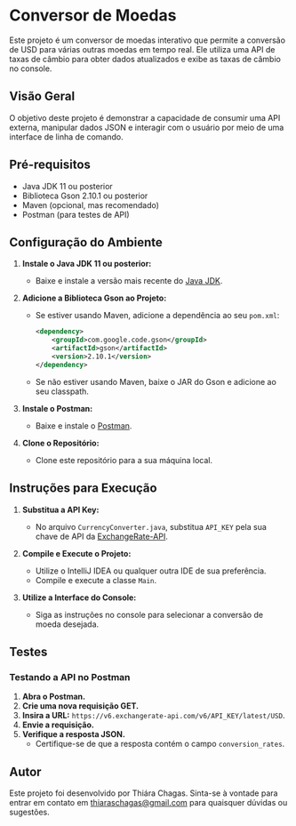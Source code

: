 # Conversor de Moedas

Este projeto é um conversor de moedas interativo que permite a conversão de USD para várias outras moedas em tempo real. Ele utiliza uma API de taxas de câmbio para obter dados atualizados e exibe as taxas de câmbio no console.

## Visão Geral

O objetivo deste projeto é demonstrar a capacidade de consumir uma API externa, manipular dados JSON e interagir com o usuário por meio de uma interface de linha de comando.

## Pré-requisitos

- Java JDK 11 ou posterior
- Biblioteca Gson 2.10.1 ou posterior
- Maven (opcional, mas recomendado)
- Postman (para testes de API)

## Configuração do Ambiente

1. **Instale o Java JDK 11 ou posterior:**
    - Baixe e instale a versão mais recente do [Java JDK](https://www.oracle.com/java/technologies/javase-downloads.html).

2. **Adicione a Biblioteca Gson ao Projeto:**
    - Se estiver usando Maven, adicione a dependência ao seu `pom.xml`:
      ```xml
      <dependency>
          <groupId>com.google.code.gson</groupId>
          <artifactId>gson</artifactId>
          <version>2.10.1</version>
      </dependency>
      ```
    - Se não estiver usando Maven, baixe o JAR do Gson e adicione ao seu classpath.

3. **Instale o Postman:**
    - Baixe e instale o [Postman](https://www.postman.com/downloads/).

4. **Clone o Repositório:**
    - Clone este repositório para a sua máquina local.

## Instruções para Execução

1. **Substitua a API Key:**
    - No arquivo `CurrencyConverter.java`, substitua `API_KEY` pela sua chave de API da [ExchangeRate-API](https://www.exchangerate-api.com/).

2. **Compile e Execute o Projeto:**
    - Utilize o IntelliJ IDEA ou qualquer outra IDE de sua preferência.
    - Compile e execute a classe `Main`.

3. **Utilize a Interface do Console:**
    - Siga as instruções no console para selecionar a conversão de moeda desejada.

## Testes

### Testando a API no Postman

1. **Abra o Postman.**
2. **Crie uma nova requisição GET.**
3. **Insira a URL:** `https://v6.exchangerate-api.com/v6/API_KEY/latest/USD`.
4. **Envie a requisição.**
5. **Verifique a resposta JSON.**
    - Certifique-se de que a resposta contém o campo `conversion_rates`.

## Autor

Este projeto foi desenvolvido por Thiára Chagas. Sinta-se à vontade para entrar em contato em thiaraschagas@gmail.com para quaisquer dúvidas ou sugestões.
